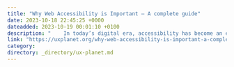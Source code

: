 ```yaml
---
title: "Why Web Accessibility is Important — A complete guide"
date: 2023-10-18 22:45:25 +0000
dateadded: 2023-10-19 00:01:10 +0100
description: "    In today’s digital era, accessibility has become an essential aspect of user experience (UX) and user interface (UI) design for websites…  Continue reading on UX Planet »  "
link: "https://uxplanet.org/why-web-accessibility-is-important-a-complete-guide-ee00290927eb?source=rss----819cc2aaeee0---4"
category:
directory: _directory/ux-planet.md
---
```

